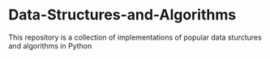 # Data-Structures-and-Algorithms
This repository is a collection of implementations of popular data sturctures and algorithms in Python
